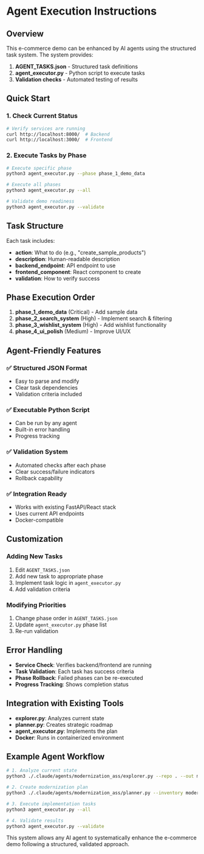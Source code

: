 # Agent Execution Instructions

## Overview
This e-commerce demo can be enhanced by AI agents using the structured task system. The system provides:

1. **AGENT_TASKS.json** - Structured task definitions
2. **agent_executor.py** - Python script to execute tasks
3. **Validation checks** - Automated testing of results

## Quick Start

### 1. Check Current Status
```bash
# Verify services are running
curl http://localhost:8000/  # Backend
curl http://localhost:3000/  # Frontend
```

### 2. Execute Tasks by Phase
```bash
# Execute specific phase
python3 agent_executor.py --phase phase_1_demo_data

# Execute all phases
python3 agent_executor.py --all

# Validate demo readiness
python3 agent_executor.py --validate
```

## Task Structure

Each task includes:
- **action**: What to do (e.g., "create_sample_products")
- **description**: Human-readable description
- **backend_endpoint**: API endpoint to use
- **frontend_component**: React component to create
- **validation**: How to verify success

## Phase Execution Order

1. **phase_1_demo_data** (Critical) - Add sample data
2. **phase_2_search_system** (High) - Implement search & filtering  
3. **phase_3_wishlist_system** (High) - Add wishlist functionality
4. **phase_4_ui_polish** (Medium) - Improve UI/UX

## Agent-Friendly Features

### ✅ **Structured JSON Format**
- Easy to parse and modify
- Clear task dependencies
- Validation criteria included

### ✅ **Executable Python Script**
- Can be run by any agent
- Built-in error handling
- Progress tracking

### ✅ **Validation System**
- Automated checks after each phase
- Clear success/failure indicators
- Rollback capability

### ✅ **Integration Ready**
- Works with existing FastAPI/React stack
- Uses current API endpoints
- Docker-compatible

## Customization

### Adding New Tasks
1. Edit `AGENT_TASKS.json`
2. Add new task to appropriate phase
3. Implement task logic in `agent_executor.py`
4. Add validation criteria

### Modifying Priorities
1. Change phase order in `AGENT_TASKS.json`
2. Update `agent_executor.py` phase list
3. Re-run validation

## Error Handling

- **Service Check**: Verifies backend/frontend are running
- **Task Validation**: Each task has success criteria
- **Phase Rollback**: Failed phases can be re-executed
- **Progress Tracking**: Shows completion status

## Integration with Existing Tools

- **explorer.py**: Analyzes current state
- **planner.py**: Creates strategic roadmap  
- **agent_executor.py**: Implements the plan
- **Docker**: Runs in containerized environment

## Example Agent Workflow

```bash
# 1. Analyze current state
python3 ./.claude/agents/modernization_ass/explorer.py --repo . --out modernization_artifacts

# 2. Create modernization plan
python3 ./.claude/agents/modernization_ass/planner.py --inventory modernization_artifacts/global/INVENTORY.json --goals FEATURE_PROPOSALS.md

# 3. Execute implementation tasks
python3 agent_executor.py --all

# 4. Validate results
python3 agent_executor.py --validate
```

This system allows any AI agent to systematically enhance the e-commerce demo following a structured, validated approach.
